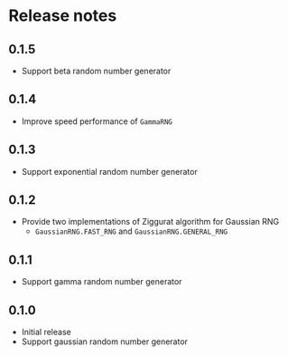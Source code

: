 # Release notes

## 0.1.5

- Support beta random number generator

## 0.1.4

- Improve speed performance of `GammaRNG`

## 0.1.3

- Support exponential random number generator

## 0.1.2

- Provide two implementations of Ziggurat algorithm for Gaussian RNG
    - `GaussianRNG.FAST_RNG` and `GaussianRNG.GENERAL_RNG`

## 0.1.1

- Support gamma random number generator


## 0.1.0

- Initial release
- Support gaussian random number generator
